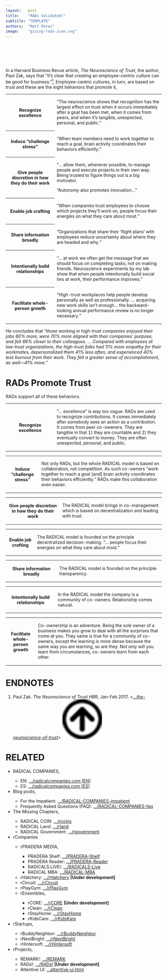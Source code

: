 ```yaml
---
layout:   post
title:    "RADs Validated!"
subtitle: "TEMPLATE"
authors:  "Matt Perez"
image:    "giving-rads-icon.svg"
---
```


<div style="display:none;">
 <p>Ten years of research say that RADs are right.</p>
</div>

<h1>&nbsp;</h1>
 <p>In a Harvard Business Revue article, <span style="font-style:italic; "><em>The Neuroscience of Trust</em></span>, the author, Paul Zak, says that &ldquo;it’s clear that creating an employee-centric culture can be good for business.&rdquo;<a id="bm01" href="#en01"><sup>1&nbsp;</sup></a> Employee-centric cultures, in turn, are based on trust and these are the eight behaviors that promote it,
 <table>
  <tr>
   <th style="width:1.5in; ">
    <p>Recognize excellence</p>
   </th>
   <td class="_list-item">
    <p>&ldquo;The neuroscience shows that recognition has the largest effect on trust when it occurs immediately after a goal has been met, when it comes from peers, and when it’s tangible, unexpected, personal, and public.&rdquo;</p>
   </td>
  </tr>
  <tr>
   <th>
    <p>Induce &ldquo;challenge stress&rdquo;</p>
   </th>
   <td class="_list-item">
    <p>&ldquo;When team members need to work together to reach a goal, brain activity coordinates their behaviors efficiently.&rdquo;</p>
   </td>
  </tr>
  <tr>
   <th>
    <p>Give people discretion in how they do their work</p>
   </th>
   <td class="_list-item">
    <p>&ldquo;&hellip; allow them, whenever possible, to manage people and execute projects in their own way. Being trusted to figure things out is a big motivator.</p>
    <p>&ldquo;Autonomy also promotes innovation&hellip;&rdquo;</p>
   </td>
  </tr>
  <tr>
   <th>
    <p>Enable job crafting</p>
   </th>
   <td class="_list-item">
    <p>&ldquo;When companies trust employees to choose which projects they’ll work on, people focus their energies on what they care about most.&rdquo;</p>
   </td>
  </tr>
  <tr>
   <th>
    <p>Share information broadly</p>
   </th>
   <td class="_list-item">
    <p>&ldquo;Organizations that share their &lsquo;flight plans&lsquo; with employees reduce uncertainty about where they are headed and why.&rdquo;</p>
   </td>
  </tr>
  <tr>
   <th>
    <p>Intentionally build relationships</p>
   </th>
   <td class="_list-item">
    <p>&ldquo;&hellip; at work we often get the message that we should focus on completing tasks, not on making friends. Neuroscience experiments by my lab show that when people intentionally build social ties at work, their performance improves.&rdquo;</p>
   </td>
  </tr>
  <tr>
   <th>
    <p>Facilitate whole-person growth</p>
   </th>
   <td class="_list-item">
    <p>&ldquo;High-trust workplaces help people develop personally as well as professionally. &hellip; acquiring new work skills isn’t enough&hellip; the backward-looking annual performance review is no longer necessary.&rdquo;</p>
   </td>
  </tr>
 </table>
 <p>He concludes that &ldquo;<em>those working in high-trust companies enjoyed their jobs 60% more, were 70% more aligned with their companies’ purpose, and felt 66% closer to their colleagues. &hellip; Compared with employees at low-trust organizations, the high-trust folks had 11% more empathy for their workmates, depersonalized them 41% less often, and experienced 40% less burnout from their work. They felt a greater sense of accomplishment, as well—41% more.</em>&rdquo;</p>

<h1>RADs Promote Trust</h1>
 <p><span class="_paradigm">RAD</span>s support all of these behaviors.</p>
 <table>
  <tr>
   <th style="width:1.5in; ">
    <p>Recognize excellence</p>
   </th>
   <td class="_list-item">
    <p>&ldquo;&hellip; excellence&rdquo; is way too vague. <span calls="_paradigm">RAD</span>s are used to recognize contributions.  It comes immediately after somebody sees an action as a contribution. It comes from peer co-oweners. They are tangible in that 1) they are countable and 2) they eventually convert to money. They are often unexpected, personal, and public.</p>
   </td>
  </tr>
 </table>
 <table>
  <tr>
   <th>
    <p>Induce &ldquo;challenge stress&rdquo;</p>
   </th>
   <td class="_list-item">
    <p>Not only <span calls="_paradigm">RAD</span>s, but the whole RADICAL model is based on collaboration, not competition. As such co-owners &ldquo;work together to reach a goal [and] brain activity coordinates their behaviors efficiently.&rdquo; <span calls="_paradigm">RAD</span>s make this collaboration even easier.</p>
   </td>
  </tr>
 </table>
 <table>
  <tr>
  <tr>
   <th>
    <p>Give people discretion in how they do their work</p>
   </th>
   <td class="_list-item">
    <p>The <span class="_paradigm">RADICAL</span> model brings in co-management which is based on decentralization and leading with trust.</p>
   </td>
  </tr>
 </table>
 <table>
  <tr>
   <th>
    <p>Enable job crafting</p>
   </th>
   <td class="_list-item">
    <p>The <span class="_paradigm">RADICAL</span> model is founded on the principle decentralized decision-making. &ldquo;&hellip; people focus their energies on what they care about most.&rdquo;</p>
   </td>
  </tr>
 </table>
 <table>
  <tr>
   <th>
    <p>Share information broadly</p>
   </th>
   <td class="_list-item">
    <p>The <span class="_paradigm">RADICAL</span> model is founded on the principle transparency.</p>
   </td>
  </tr>
 </table>
 <table>
  <tr>
   <th>
    <p>Intentionally build relationships</p>
   </th>
   <td class="_list-item">
    <p>In the <span class="_paradigm">RADICAL</span> model the company is a community of co-owners. Relationship comes natural.</p>
   </td>
  </tr>
 </table>
 <table>
  <tr>
   <th>
    <p>Facilitate whole-person growth</p>
   </th>
   <td class="_list-item">
    <p>Co-ownership is an adventure. Being the sole owner of a business makes you grow to deal with all the surprises that come at you. They same is true for a community of co-owners, except the learning is more dense because the same way you are learning, so are they. Not only will you learn from circumstances, co-owners learn from each other.</p>
   </td>
  </tr>
 </table>

<h1 class="_section">ENDNOTES</h1>
 <ol>
  <li id="en01" class="_list-item">
   <p>
    Paul Zak.
    <em>The Neuroscience of Trust</em>
    HBR, Jan-Feb 2017.
    <<a href="https://hbr.org/2017/01/the-neuroscience-of-trust" target="_blank"><em>&hellip;the-neuroscience-of-trust</em></a>>
    <a class="_uparrow" href="#bm01"><img src="/assets/img/arrow-up-icon.png"></a>
   </p>
  </li>
 </ol>

<h1 class="_section">RELATED</h1>
 <ul>
  <li>RADICAL COMPANIES,</li>
   <ul>
    <li><a>EN</a>: <a href="https://radicalcompanies.com" target="_blank">&hellip;/radicalcompanies.com [EN]</a></li>
    <li><a>ES</a>: <a href="https://radicalcompanies.com" target="_blank">&hellip;/radicalcompanies.com [ES]</a></li>
   </ul>
  <li>Blog posts,</li>
   <ul>
    <li>For the Impatient: <a href="https://radicalcompanies.com/2022/05/04/RADICAL-COMPANIES-impatient" target="_blank">&hellip;/RADICAL-COMPANIES-impatient</a></li>
    <li>Frequently Asked Questions (FAQ): <a href="https://radicalcompanies.com/2022/05/05/RADICAL-COMPANIES-faq" target="_blank">&hellip;/RADICAL-COMPANIES-faq</a></li>
   </ul>
   <li>The Missing Chapters,</li>
    <ul>
     <li>RADICAL COIN: <a href="https://radicalcompanies.com/2022/05/07/rcoins" target="_blank">&hellip;/rcoins</a></li>
     <li>RADICAL Land: <a href="https://radicalcompanies.com/2022/05/08/rland" target="_blank">&hellip;/rland</a></li>
     <li>RADICAL Government: <a href="https://radicalcompanies.com/2022/05/06/rgovernment" target="_blank">&hellip;/rgovernment</a></li>
    </ul>
   <li>rCompanies</li>
    <ul>
     <li>rPRADERA MEDIA,</li>
      <ul>
       <li>PRADERA Shelf: <a href="https://radicalcompanies.com/2022/04/02/PRADERA-Shelf" target="_blank">&hellip;/PRADERA-Shelf</a></li>
       <li>PRADERA Reader: <a href="https://radicalcompanies.com/2022/04/01/PRADERA-Reader" target="_blank">&hellip;/PRADERA-Reader</a></li>
       <li>RADICALS.LIVE!: <a href="https://radicalcompanies.com/2022/04/04/RADICALS-Live" target="_blank">&hellip;/RADICALS-Live</a></li>
       <li>RADICAL MBA: <a href="https://radicalcompanies.com/2022/04/03/RADICAL-MBA" target="_blank">&hellip;/RADICAL-MBA</a></li>
      </ul>
     <li>rHatchery: <a href="https://radicalcompanies.com/2022/05/16/rHatchery" target="_blank">&hellip;/rHatchery</a> <span style="font-weight:bold; ">[Under development]</span></li>
     <li>rCircuit: <a href="https://radicalcompanies.com/2022/04/05/rCircuit" target="_blank">&hellip;/rCircuit</a></li>
     <li>rPlayGym: <a href="https://radicalcompanies.com/2022/04/06/rPlayGym" target="_blank">&hellip;/rPlayGym</a></li>
     <li>rEnsembles,</li>
      <ul>
       <li>rCORE: <a href="https://radicalcompanies.com/2022/05/15/rCORE" target="_blank">&hellip;/rCORE</a> <span style="font-weight:bold; ">[Under development]</span></li>
       <li>rClean: <a href="https://radicalcompanies.com/2022/05/14/rClean" target="_blank">&hellip;/rClean</a></li>
       <li>rStayHome: <a href="https://radicalcompanies.com/2022/05/12/rStayHome" target="_blank">&hellip;/rStayHome</a></li>
       <li>rKidsCare: <a href="https://radicalcompanies.com/2022/05/13/rKidsKare" target="_blank">&hellip;/rKidsKare</a></li>
      </ul>
    </ul>
  <li>rStartups,</li>
   <ul>
    <li>rBuddyNeighbor: <a href="https://radicalcompanies.com/2022/05/20/rBuddyNeighbor" target="_blank">&hellip;/rBuddyNeighbor</a></li>
    <li>rNextBright: <a href="https://radicalcompanies.com/2022/05/22/rNextBright" target="_blank">&hellip;/rNextBright</a></li>
    <li>rHintersoft: <a href="https://radicalcompanies.com/2022/05/21/rHintersoft" target="_blank">&hellip;/rHintersoft</a></li> 
   </ul>
  <li>rProjects,</li>
   <ul>
    <li>REMARK!: <a href="https://radicalcompanies.com/2022/05/18/REMARK" target="_blank">&hellip;/REMARK</a></li>
    <li>RADs!: <a href="https://radicalcompanies.com/2022/05/19/RADs!" target="_blank">&hellip;/RADs!</a> <span style="font-weight:bold; ">[Under development]</span></li>
    <li>Attentive UI: <a href="https://radicalcompanies.com/2022/05/17/attentive-ui.html" target="_blank">&hellip;attentive-ui.html</a></li>
   </ul>
 </ul>
